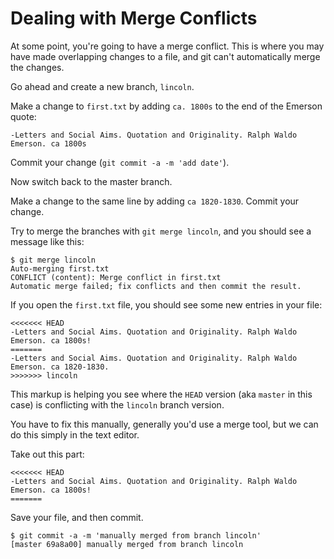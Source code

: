 # Dealing with Merge Conflicts

At some point, you're going to have a merge conflict.  This is where you may have made overlapping changes to a file, and git can't automatically merge the changes.

Go ahead and create a new branch, `lincoln`.

Make a change to `first.txt` by adding `ca. 1800s` to the end of the Emerson quote:

```
-Letters and Social Aims. Quotation and Originality. Ralph Waldo Emerson. ca 1800s
```

Commit your change (`git commit -a -m 'add date'`).

Now switch back to the master branch.

Make a change to the same line by adding `ca 1820-1830`.  Commit your change.

Try to merge the branches with `git merge lincoln`, and you should see a message like this:

```
$ git merge lincoln
Auto-merging first.txt
CONFLICT (content): Merge conflict in first.txt
Automatic merge failed; fix conflicts and then commit the result.
```

If you open the `first.txt` file, you should see some new entries in your file:

```
<<<<<<< HEAD
-Letters and Social Aims. Quotation and Originality. Ralph Waldo Emerson. ca 1800s!
=======
-Letters and Social Aims. Quotation and Originality. Ralph Waldo Emerson. ca 1820-1830.
>>>>>>> lincoln
```

This markup is helping you see where the `HEAD` version (aka `master` in this case) is conflicting with the `lincoln` branch version.

You have to fix this manually, generally you'd use a merge tool, but we can do this simply in the text editor.

Take out this part:

```
<<<<<<< HEAD
-Letters and Social Aims. Quotation and Originality. Ralph Waldo Emerson. ca 1800s!
=======
```

Save your file, and then commit.

```
$ git commit -a -m 'manually merged from branch lincoln'
[master 69a8a00] manually merged from branch lincoln
```
